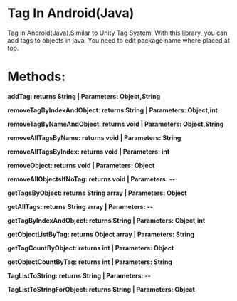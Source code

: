 # Tag In Android(Java)
Tag in Android(Java).Similar to Unity Tag System. With this library, you can add tags to objects in java. You need to edit package name where placed at top.

# Methods:

**addTag: returns String | Parameters: Object,String**

**removeTagByIndexAndObject: returns String | Parameters: Object,int**

**removeTagByNameAndObject: returns void | Parameters: Object,String**

**removeAllTagsByName: returns void | Parameters: String**

**removeAllTagsByIndex: returns void | Parameters: int**

**removeObject: returns void | Parameters: Object**

**removeAllObjectsIfNoTag: returns void | Parameters: --**

**getTagsByObject: returns String array | Parameters: Object**

**getAllTags: returns String array | Parameters: --**

**getTagByIndexAndObject: returns String | Parameters: Object,int**

**getObjectListByTag: returns Object array | Parameters: String**

**getTagCountByObject: returns int | Parameters: Object**

**getObjectCountByTag: returns int | Parameters: String**

**TagListToString: returns String | Parameters: --**

**TagListToStringForObject: returns String | Parameters: Object**

